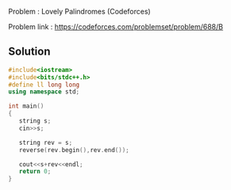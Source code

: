 
Problem : Lovely Palindromes (Codeforces)

Problem link : https://codeforces.com/problemset/problem/688/B

## Solution

```C++
#include<iostream>
#include<bits/stdc++.h>
#define ll long long
using namespace std;

int main()
{
   string s;
   cin>>s;

   string rev = s;
   reverse(rev.begin(),rev.end());

   cout<<s+rev<<endl;
   return 0;
}
```
